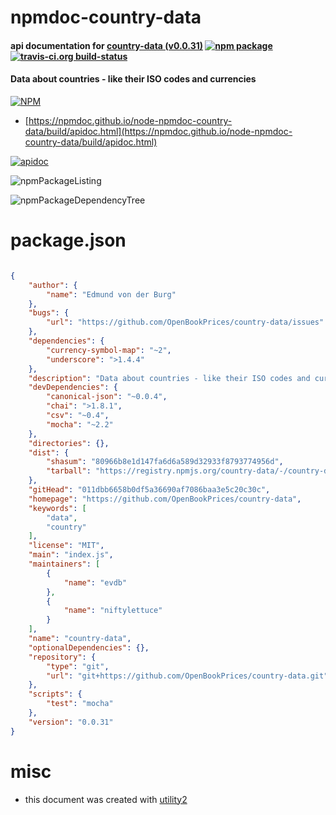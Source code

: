 # npmdoc-country-data

#### api documentation for  [country-data (v0.0.31)](https://github.com/OpenBookPrices/country-data)  [![npm package](https://img.shields.io/npm/v/npmdoc-country-data.svg?style=flat-square)](https://www.npmjs.org/package/npmdoc-country-data) [![travis-ci.org build-status](https://api.travis-ci.org/npmdoc/node-npmdoc-country-data.svg)](https://travis-ci.org/npmdoc/node-npmdoc-country-data)

#### Data about countries - like their ISO codes and currencies

[![NPM](https://nodei.co/npm/country-data.png?downloads=true&downloadRank=true&stars=true)](https://www.npmjs.com/package/country-data)

- [https://npmdoc.github.io/node-npmdoc-country-data/build/apidoc.html](https://npmdoc.github.io/node-npmdoc-country-data/build/apidoc.html)

[![apidoc](https://npmdoc.github.io/node-npmdoc-country-data/build/screenCapture.buildCi.browser.%252Ftmp%252Fbuild%252Fapidoc.html.png)](https://npmdoc.github.io/node-npmdoc-country-data/build/apidoc.html)

![npmPackageListing](https://npmdoc.github.io/node-npmdoc-country-data/build/screenCapture.npmPackageListing.svg)

![npmPackageDependencyTree](https://npmdoc.github.io/node-npmdoc-country-data/build/screenCapture.npmPackageDependencyTree.svg)



# package.json

```json

{
    "author": {
        "name": "Edmund von der Burg"
    },
    "bugs": {
        "url": "https://github.com/OpenBookPrices/country-data/issues"
    },
    "dependencies": {
        "currency-symbol-map": "~2",
        "underscore": ">1.4.4"
    },
    "description": "Data about countries - like their ISO codes and currencies",
    "devDependencies": {
        "canonical-json": "~0.0.4",
        "chai": ">1.8.1",
        "csv": "~0.4",
        "mocha": "~2.2"
    },
    "directories": {},
    "dist": {
        "shasum": "80966b8e1d147fa6d6a589d32933f8793774956d",
        "tarball": "https://registry.npmjs.org/country-data/-/country-data-0.0.31.tgz"
    },
    "gitHead": "011dbb6658b0df5a36690af7086baa3e5c20c30c",
    "homepage": "https://github.com/OpenBookPrices/country-data",
    "keywords": [
        "data",
        "country"
    ],
    "license": "MIT",
    "main": "index.js",
    "maintainers": [
        {
            "name": "evdb"
        },
        {
            "name": "niftylettuce"
        }
    ],
    "name": "country-data",
    "optionalDependencies": {},
    "repository": {
        "type": "git",
        "url": "git+https://github.com/OpenBookPrices/country-data.git"
    },
    "scripts": {
        "test": "mocha"
    },
    "version": "0.0.31"
}
```



# misc
- this document was created with [utility2](https://github.com/kaizhu256/node-utility2)
